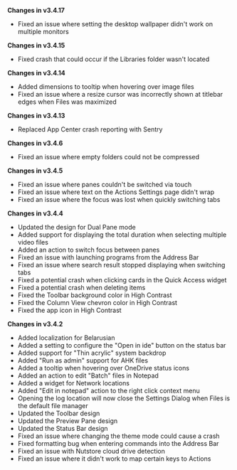 **Changes in v3.4.17**

- Fixed an issue where setting the desktop wallpaper didn't work on multiple monitors

**Changes in v3.4.15**

- Fixed crash that could occur if the Libraries folder wasn't located

**Changes in v3.4.14**

- Added dimensions to tooltip when hovering over image files
- Fixed an issue where a resize cursor was incorrectly shown at titlebar edges when Files was maximized

**Changes in v3.4.13**

- Replaced App Center crash reporting with Sentry 

**Changes in v3.4.6**

- Fixed an issue where empty folders could not be compressed

**Changes in v3.4.5**

- Fixed an issue where panes couldn't be switched via touch
- Fixed an issue where text on the Actions Settings page didn't wrap
- Fixed an issue where the focus was lost when quickly switching tabs

**Changes in v3.4.4**

- Updated the design for Dual Pane mode
- Added support for displaying the total duration when selecting multiple video files
- Added an action to switch focus between panes
- Fixed an issue with launching programs from the Address Bar
- Fixed an issue where search result stopped displaying when switching tabs
- Fixed a potential crash when clicking cards in the Quick Access widget
- Fixed a potential crash when deleting items
- Fixed the Toolbar background color in High Contrast
- Fixed the Column View chevron color in High Contrast
- Fixed the app icon in High Contrast

**Changes in v3.4.2**

- Added localization for Belarusian
- Added a setting to configure the "Open in ide" button on the status bar
- Added support for "Thin acrylic" system backdrop
- Added "Run as admin" support for AHK files
- Added a tooltip when hovering over OneDrive status icons
- Added an action to edit "Batch" files in Notepad
- Added a widget for Network locations
- Added "Edit in notepad" action to the right click context menu
- Opening the log location will now close the Settings Dialog when Files is the default file manager
- Updated the Toolbar design
- Updated the Preview Pane design
- Updated the Status Bar design
- Fixed an issue where changing the theme mode could cause a crash
- Fixed formatting bug when entering commands into the Address Bar
- Fixed an issue with Nutstore cloud drive detection
- Fixed an issue where it didn't work to map certain keys to Actions
